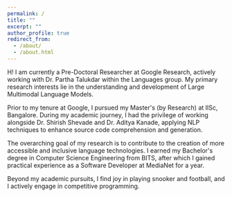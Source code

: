 ```yaml
---
permalink: /
title: ""
excerpt: ""
author_profile: true
redirect_from: 
  - /about/
  - /about.html
---
```


H! I am currently a Pre-Doctoral Researcher at Google Research, actively working with Dr. Partha Talukdar within the Languages group. My primary research interests lie in the understanding and development of Large Multimodal Language Models.

Prior to my tenure at Google, I pursued my Master's (by Research) at IISc, Bangalore. During my academic journey, I had the privilege of working alongside Dr. Shirish Shevade and Dr. Aditya Kanade, applying NLP techniques to enhance source code comprehension and generation.

The overarching goal of my research is to contribute to the creation of more accessible and inclusive language technologies. I earned my Bachelor's degree in Computer Science Engineering from BITS, after which I gained practical experience as a Software Developer at MediaNet for a year.

Beyond my academic pursuits, I find joy in playing snooker and football, and I actively engage in competitive programming.
